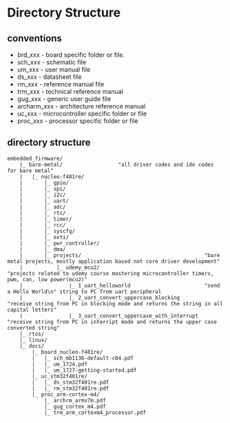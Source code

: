 # Directory Structure

## conventions
 - brd_xxx - board specific folder or file.
 - sch_xxx - schematic file
 - um_xxx  - user manual file
 - ds_xxx  - datasheet file
 - rm_xxx  - reference manual file
 - trm_xxx - technical reference manual
 - gug_xxx - generic user guide file
 - archarm_xxx - architecture reference manual
 - uc_xxx  - microcontroller specific folder or file
 - proc_xxx - processor specific folder or file

## directory structure

```
embedded_firmware/    
	|_ bare-metal/ 					"all driver codes and ide codes for bare metal"  
	|	|_ nucleo-f401re/ 						              
	|		|_ gpio/ 							          
	|		|_ spi/ 							  
	|		|_ i2c/ 							  
	|		|_ uart/ 						  
	|		|_ adc/ 							  
	|		|_ rtc/ 							  
	|		|_ timer/ 							  
	|		|_ rcc/ 							  
	|		|_ syscfg/ 							  
	|		|_ exti/ 							  
	|		|_ pwr_controller/ 					  
	|		|_ dma/ 							  
	|		|_ projects/						                "bare metal projects, mostly application based not core driver development"    
	|			|_ udemy_mcu2/                                  "projects related to udemy course mastering microcontroller timers, pwm, can, low power(mcu2)"    
    |               |_ 1_uart_helloworld                        "send a Hello World\n" string to PC from uart peripheral  
    |               |_ 2_uart_convert_uppercase_blocking        "receive string from PC in blocking mode and returns the string in all capital letters"  
    |               |_ 3_uart_convert_uppercase_with_interrupt  "receive string from PC in interript mode and returns the upper case converted string"  
	|_ rtos/  
	|_ linux/  
	|_ docs/  
		|_ board_nucleo-f401re/  
		|	|_ sch_mb1136-default-c04.pdf  
		|	|_ um_1724.pdf  
		|	|_ um_1727-getting-started.pdf  
		|_ uc_stm32f401re/  
		|	|_ ds_stm32f401re.pdf  
		|	|_ rm_stm32f401re.pdf  
		|_ proc_arm-cortex-m4/  
			|_ archrm_armv7m.pdf  
			|_ gug_cortex_m4.pdf  
			|_ trm_arm_cortexm4_processor.pdf  
```
